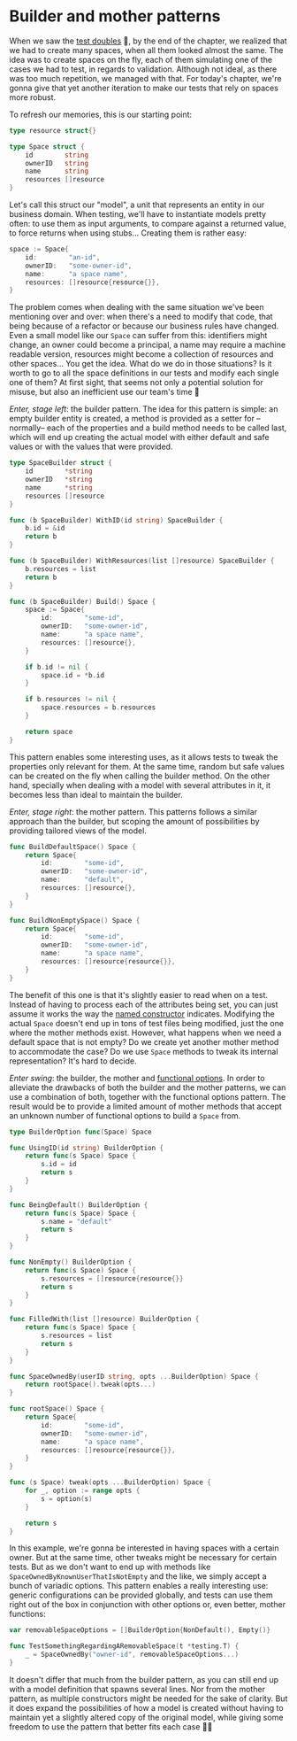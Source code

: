 # Builder and mother patterns

When we saw the [test doubles][test-doubles] 👯, by the end of the chapter, we realized that we had to create many
spaces, when all them looked almost the same. The idea was to create spaces on the fly, each of them simulating one
of the cases we had to test, in regards to validation. Although not ideal, as there was too much repetition,
we managed with that. For today's chapter, we're gonna give that yet another iteration to make our tests that rely
on spaces more robust.

To refresh our memories, this is our starting point:

```go
type resource struct{}

type Space struct {
    id        string
    ownerID   string
    name      string
    resources []resource
}
```

Let's call this struct our "model", a unit that represents an entity in our business domain.
When testing, we'll have to instantiate models pretty often: to use them as input arguments,
to compare against a returned value, to force returns when using stubs... Creating them is rather easy:

```go
space := Space{
    id:        "an-id",
    ownerID:   "some-owner-id",
    name:      "a space name",
    resources: []resource{resource{}},
}
```

The problem comes when dealing with the same situation we've been mentioning over and over: when there's a need to
modify that code, that being because of a refactor or because our business rules have changed.
Even a small model like our `Space` can suffer from this: identifiers might change, an owner could become a principal,
a name may require a machine readable version, resources might become a collection of resources and other spaces...
You get the idea. What do we do in those situations? Is it worth to go to all the space definitions in our tests and
modify each single one of them? At first sight, that seems not only a potential solution for misuse,
but also an inefficient use our team's time 💸

_Enter, stage left_: the builder pattern. The idea for this pattern is simple: an empty builder entity is created,
a method is provided as a setter for –normally– each of the properties and a build method needs to be called last,
which will end up creating the actual model with either default and safe values or with the values that were provided.

```go
type SpaceBuilder struct {
    id        *string
    ownerID   *string
    name      *string
    resources []resource
}

func (b SpaceBuilder) WithID(id string) SpaceBuilder {
    b.id = &id
    return b
}

func (b SpaceBuilder) WithResources(list []resource) SpaceBuilder {
    b.resources = list
    return b
}

func (b SpaceBuilder) Build() Space {
    space := Space{
        id:        "some-id",
        ownerID:   "some-owner-id",
        name:      "a space name",
        resources: []resource{},
    }

    if b.id != nil {
        space.id = *b.id
    }

    if b.resources != nil {
        space.resources = b.resources
    }

    return space
}
```

This pattern enables some interesting uses, as it allows tests to tweak the properties only relevant for them.
At the same time, random but safe values can be created on the fly when calling the builder method.
On the other hand, specially when dealing with a model with several attributes in it, it becomes less than ideal to
maintain the builder.

_Enter, stage right_: the mother pattern. This patterns follows a similar approach than the builder, but scoping the
amount of possibilities by providing tailored views of the model.

```go
func BuildDefaultSpace() Space {
    return Space{
        id:        "some-id",
        ownerID:   "some-owner-id",
        name:      "default",
        resources: []resource{},
    }
}

func BuildNonEmptySpace() Space {
    return Space{
        id:        "some-id",
        ownerID:   "some-owner-id",
        name:      "a space name",
        resources: []resource{resource{}},
    }
}
```

The benefit of this one is that it's slightly easier to read when on a test. Instead of having to process each of the
attributes being set, you can just assume it works the way the [named constructor][constructors] indicates.
Modifying the actual `Space` doesn't end up in tons of test files being modified, just the one where the mother
methods exist. However, what happens when we need a default space that is not empty? Do we create yet another mother
method to accommodate the case? Do we use `Space` methods to tweak its internal representation? It's hard to decide.

_Enter swing_: the builder, the mother and [functional options][functional-options]. In order to alleviate the
drawbacks of both the builder and the mother patterns, we can use a combination of both, together with the functional
options pattern. The result would be to provide a limited amount of mother methods that accept an unknown number of
functional options to build a `Space` from.

```go
type BuilderOption func(Space) Space

func UsingID(id string) BuilderOption {
    return func(s Space) Space {
        s.id = id
        return s
    }
}

func BeingDefault() BuilderOption {
    return func(s Space) Space {
        s.name = "default"
        return s
    }
}

func NonEmpty() BuilderOption {
    return func(s Space) Space {
        s.resources = []resource{resource{}}
        return s
    }
}

func FilledWith(list []resource) BuilderOption {
    return func(s Space) Space {
        s.resources = list
        return s
    }
}

func SpaceOwnedBy(userID string, opts ...BuilderOption) Space {
    return rootSpace().tweak(opts...)
}

func rootSpace() Space {
    return Space{
        id:        "some-id",
        ownerID:   "some-owner-id",
        name:      "a space name",
        resources: []resource{resource{}},
    }
}

func (s Space) tweak(opts ...BuilderOption) Space {
    for _, option := range opts {
        s = option(s)
    }

    return s
}
```

In this example, we're gonna be interested in having spaces with a certain owner. But at the same time, other tweaks
might be necessary for certain tests. But as we don't want to end up with methods like
`SpaceOwnedByKnownUserThatIsNotEmpty` and the like, we simply accept a bunch of variadic options.
This pattern enables a really interesting use: generic configurations can be provided globally,
and tests can use them right out of the box in conjunction with other options or, even better, mother functions:

```go
var removableSpaceOptions = []BuilderOption{NonDefault(), Empty()}

func TestSomethingRegardingARemovableSpace(t *testing.T) {
    _ = SpaceOwnedBy("owner-id", removableSpaceOptions...)
}
```

It doesn't differ that much from the builder pattern, as you can still end up with a model definition that spawns
several lines. Nor from the mother pattern, as multiple constructors might be needed for the sake of clarity.
But it does expand the possibilities of how a model is created without having to maintain yet a slightly altered
copy of the original model, while giving some freedom to use the pattern that better fits each case 🤷‍♂️

[test-doubles]: ../test-doubles
[constructors]: ../constructors
[functional-options]: ../functional-options
